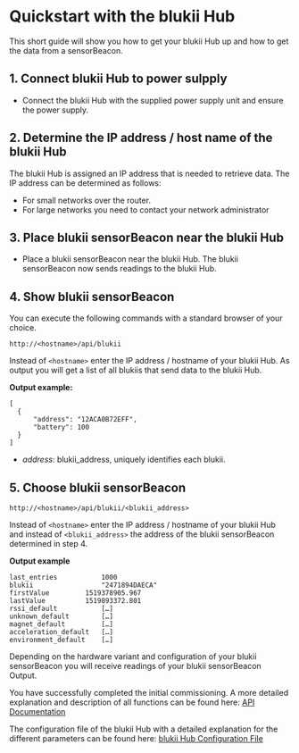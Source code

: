
# Quickstart with the blukii Hub

This short guide will show you how to get your blukii Hub up and how to get the data from a sensorBeacon.

## 1. Connect blukii Hub to power sulpply
- Connect the blukii Hub with the supplied power supply unit and ensure the power supply.

## 2. Determine the IP address / host name of the blukii Hub
The blukii Hub is assigned an IP address that is needed to retrieve data.
The IP address can be determined as follows:
- For small networks over the router.
- For large networks you need to contact your network administrator   

## 3. Place blukii sensorBeacon near the blukii Hub
- Place a blukii sensorBeacon near the blukii Hub.
The blukii sensorBeacon now sends readings to the blukii Hub.

## 4. Show blukii sensorBeacon
You can execute the following commands with a standard browser of your choice.
  ```
  http://<hostname>/api/blukii
  ```
 Instead of `<hostname>` enter the IP address / hostname of your blukii Hub. As output you will get a list of all blukiis that send data to the blukii Hub.

  **Output example:**
  ```
  [
    {
        "address": "12ACA0B72EFF",
        "battery": 100
    }
  ]
  ```
  - _address_: blukii_address, uniquely identifies each blukii.

## 5. Choose blukii sensorBeacon
```
http://<hostname>/api/blukii/<blukii_address>
```
Instead of `<hostname>` enter the IP address / hostname of your blukii Hub and instead of `<blukii_address>` the address of the blukii sensorBeacon determined in step 4.

**Output example**
```
last_entries	       1000
blukii	               "2471894DAECA"
firstValue	       1519378905.967
lastValue	       1519893372.801
rssi_default	       […]
unknown_default	       […]
magnet_default	       […]
acceleration_default   […]
environment_default    […]
```
Depending on the hardware variant and configuration of your blukii sensorBeacon you will receive readings of your blukii sensorBeacon Output.


You have successfully completed the initial commissioning. A more detailed explanation and description of all functions can be found here: [API Documentation](doku_api_en.md)

The configuration file of the blukii Hub with a detailed explanation for the different parameters can be found here: [blukii Hub Configuration File](configuration_en.md) 
